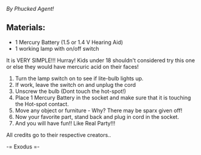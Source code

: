 _By Phucked Agent!_

## Materials:

* 1 Mercury Battery (1.5 or 1.4 V Hearing Aid)
* 1 working lamp with on/off switch

It is VERY SIMPLE!!! Hurray! Kids under 18 shouldn't considered try this 
one or else they would have mercuric acid on their faces!

1.  Turn the lamp switch on to see if lite-bulb lights up.
2.  If work, leave the switch on and unplug the cord
3.  Unscrew the bulb (Dont touch the hot-spot!)
4.  Place 1 Mercury Battery in the socket and make sure that it is touching
the Hot-spot contact.
5.  Move any object or furniture - Why? There may be sparx given off!
6.  Now your favorite part, stand back and plug in cord in the socket.
7.  And you will have fun!! Like Real Party!!!


All credits go to their respective creators..

-= Exodus =-
